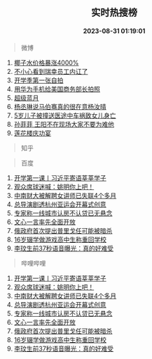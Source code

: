 <div align="center"><h2>实时热搜榜</h2><h4>2023-08-31 01:19:01</h4></div>

> 微博  

1. [椰子水价格暴涨4000%](https://s.weibo.com/weibo?q=%23%E6%A4%B0%E5%AD%90%E6%B0%B4%E4%BB%B7%E6%A0%BC%E6%9A%B4%E6%B6%A84000%25%23&t=31&band_rank=1&Refer=top)<br />
2. [不小心看到瑞幸员工内讧了](https://s.weibo.com/weibo?q=%E4%B8%8D%E5%B0%8F%E5%BF%83%E7%9C%8B%E5%88%B0%E7%91%9E%E5%B9%B8%E5%91%98%E5%B7%A5%E5%86%85%E8%AE%A7%E4%BA%86&t=31&band_rank=2&Refer=top)<br />
3. [开学季第一张自拍](https://s.weibo.com/weibo?q=%23%E5%BC%80%E5%AD%A6%E5%AD%A3%E7%AC%AC%E4%B8%80%E5%BC%A0%E8%87%AA%E6%8B%8D%23&t=31&band_rank=3&Refer=top)<br />
4. [用华为手机给美国商务部长拍照](https://s.weibo.com/weibo?q=%23%E7%94%A8%E5%8D%8E%E4%B8%BA%E6%89%8B%E6%9C%BA%E7%BB%99%E7%BE%8E%E5%9B%BD%E5%95%86%E5%8A%A1%E9%83%A8%E9%95%BF%E6%8B%8D%E7%85%A7%23&t=31&band_rank=4&Refer=top)<br />
5. [超级蓝月](https://s.weibo.com/weibo?q=%23%E8%B6%85%E7%BA%A7%E8%93%9D%E6%9C%88%23&t=31&band_rank=5&Refer=top)<br />
6. [杨丞琳说马伯骞真的很在意杨汝晴](https://s.weibo.com/weibo?q=%23%E6%9D%A8%E4%B8%9E%E7%90%B3%E8%AF%B4%E9%A9%AC%E4%BC%AF%E9%AA%9E%E7%9C%9F%E7%9A%84%E5%BE%88%E5%9C%A8%E6%84%8F%E6%9D%A8%E6%B1%9D%E6%99%B4%23&t=31&band_rank=6&Refer=top)<br />
7. [5岁儿子被撞送医途中车祸致女儿身亡](https://s.weibo.com/weibo?q=%235%E5%B2%81%E5%84%BF%E5%AD%90%E8%A2%AB%E6%92%9E%E9%80%81%E5%8C%BB%E9%80%94%E4%B8%AD%E8%BD%A6%E7%A5%B8%E8%87%B4%E5%A5%B3%E5%84%BF%E8%BA%AB%E4%BA%A1%23&t=31&band_rank=7&Refer=top)<br />
8. [孙菲菲 王阳不在现场大家不要为难他](https://s.weibo.com/weibo?q=%E5%AD%99%E8%8F%B2%E8%8F%B2%20%E7%8E%8B%E9%98%B3%E4%B8%8D%E5%9C%A8%E7%8E%B0%E5%9C%BA%E5%A4%A7%E5%AE%B6%E4%B8%8D%E8%A6%81%E4%B8%BA%E9%9A%BE%E4%BB%96&t=31&band_rank=8&Refer=top)<br />
9. [莲花楼庆功宴](https://s.weibo.com/weibo?q=%E8%8E%B2%E8%8A%B1%E6%A5%BC%E5%BA%86%E5%8A%9F%E5%AE%B4&t=31&band_rank=9&Refer=top)<br />

> 知乎  


> 百度  

1. [开学第一课丨习近平寄语莘莘学子](https://www.baidu.com/s?wd=%E5%BC%80%E5%AD%A6%E7%AC%AC%E4%B8%80%E8%AF%BE%E4%B8%A8%E4%B9%A0%E8%BF%91%E5%B9%B3%E5%AF%84%E8%AF%AD%E8%8E%98%E8%8E%98%E5%AD%A6%E5%AD%90&sa=fyb_news&rsv_dl=fyb_news)<br />
2. [观众席球迷喊：姚明你上吧！](https://www.baidu.com/s?wd=%E8%A7%82%E4%BC%97%E5%B8%AD%E7%90%83%E8%BF%B7%E5%96%8A%EF%BC%9A%E5%A7%9A%E6%98%8E%E4%BD%A0%E4%B8%8A%E5%90%A7%EF%BC%81&sa=fyb_news&rsv_dl=fyb_news)<br />
3. [中南财大被解聘女讲师已失联4个多月](https://www.baidu.com/s?wd=%E4%B8%AD%E5%8D%97%E8%B4%A2%E5%A4%A7%E8%A2%AB%E8%A7%A3%E8%81%98%E5%A5%B3%E8%AE%B2%E5%B8%88%E5%B7%B2%E5%A4%B1%E8%81%944%E4%B8%AA%E5%A4%9A%E6%9C%88&sa=fyb_news&rsv_dl=fyb_news)<br />
4. [总导演剧透杭州亚运会开幕式创意](https://www.baidu.com/s?wd=%E6%80%BB%E5%AF%BC%E6%BC%94%E5%89%A7%E9%80%8F%E6%9D%AD%E5%B7%9E%E4%BA%9A%E8%BF%90%E4%BC%9A%E5%BC%80%E5%B9%95%E5%BC%8F%E5%88%9B%E6%84%8F&sa=fyb_news&rsv_dl=fyb_news)<br />
5. [专家称一线城市认房不认贷已无悬念](https://www.baidu.com/s?wd=%E4%B8%93%E5%AE%B6%E7%A7%B0%E4%B8%80%E7%BA%BF%E5%9F%8E%E5%B8%82%E8%AE%A4%E6%88%BF%E4%B8%8D%E8%AE%A4%E8%B4%B7%E5%B7%B2%E6%97%A0%E6%82%AC%E5%BF%B5&sa=fyb_news&rsv_dl=fyb_news)<br />
6. [文心一言率先全面开放](https://www.baidu.com/s?wd=%E6%96%87%E5%BF%83%E4%B8%80%E8%A8%80&sa=fyb_news&rsv_dl=fyb_news)<br />
7. [俄政府首次提出普里戈任可能被暗杀](https://www.baidu.com/s?wd=%E4%BF%84%E6%94%BF%E5%BA%9C%E9%A6%96%E6%AC%A1%E6%8F%90%E5%87%BA%E6%99%AE%E9%87%8C%E6%88%88%E4%BB%BB%E5%8F%AF%E8%83%BD%E8%A2%AB%E6%9A%97%E6%9D%80&sa=fyb_news&rsv_dl=fyb_news)<br />
8. [16岁辍学做游戏高中生称重回学校](https://www.baidu.com/s?wd=16%E5%B2%81%E8%BE%8D%E5%AD%A6%E5%81%9A%E6%B8%B8%E6%88%8F%E9%AB%98%E4%B8%AD%E7%94%9F%E7%A7%B0%E9%87%8D%E5%9B%9E%E5%AD%A6%E6%A0%A1&sa=fyb_news&rsv_dl=fyb_news)<br />
9. [李玟生前37秒语音曝光：真的好难受](https://www.baidu.com/s?wd=%E6%9D%8E%E7%8E%9F%E7%94%9F%E5%89%8D37%E7%A7%92%E8%AF%AD%E9%9F%B3%E6%9B%9D%E5%85%89%EF%BC%9A%E7%9C%9F%E7%9A%84%E5%A5%BD%E9%9A%BE%E5%8F%97&sa=fyb_news&rsv_dl=fyb_news)<br />

> 哔哩哔哩  

1. [开学第一课丨习近平寄语莘莘学子](https://www.baidu.com/s?wd=%E5%BC%80%E5%AD%A6%E7%AC%AC%E4%B8%80%E8%AF%BE%E4%B8%A8%E4%B9%A0%E8%BF%91%E5%B9%B3%E5%AF%84%E8%AF%AD%E8%8E%98%E8%8E%98%E5%AD%A6%E5%AD%90&sa=fyb_news&rsv_dl=fyb_news)<br />
2. [观众席球迷喊：姚明你上吧！](https://www.baidu.com/s?wd=%E8%A7%82%E4%BC%97%E5%B8%AD%E7%90%83%E8%BF%B7%E5%96%8A%EF%BC%9A%E5%A7%9A%E6%98%8E%E4%BD%A0%E4%B8%8A%E5%90%A7%EF%BC%81&sa=fyb_news&rsv_dl=fyb_news)<br />
3. [中南财大被解聘女讲师已失联4个多月](https://www.baidu.com/s?wd=%E4%B8%AD%E5%8D%97%E8%B4%A2%E5%A4%A7%E8%A2%AB%E8%A7%A3%E8%81%98%E5%A5%B3%E8%AE%B2%E5%B8%88%E5%B7%B2%E5%A4%B1%E8%81%944%E4%B8%AA%E5%A4%9A%E6%9C%88&sa=fyb_news&rsv_dl=fyb_news)<br />
4. [总导演剧透杭州亚运会开幕式创意](https://www.baidu.com/s?wd=%E6%80%BB%E5%AF%BC%E6%BC%94%E5%89%A7%E9%80%8F%E6%9D%AD%E5%B7%9E%E4%BA%9A%E8%BF%90%E4%BC%9A%E5%BC%80%E5%B9%95%E5%BC%8F%E5%88%9B%E6%84%8F&sa=fyb_news&rsv_dl=fyb_news)<br />
5. [专家称一线城市认房不认贷已无悬念](https://www.baidu.com/s?wd=%E4%B8%93%E5%AE%B6%E7%A7%B0%E4%B8%80%E7%BA%BF%E5%9F%8E%E5%B8%82%E8%AE%A4%E6%88%BF%E4%B8%8D%E8%AE%A4%E8%B4%B7%E5%B7%B2%E6%97%A0%E6%82%AC%E5%BF%B5&sa=fyb_news&rsv_dl=fyb_news)<br />
6. [文心一言率先全面开放](https://www.baidu.com/s?wd=%E6%96%87%E5%BF%83%E4%B8%80%E8%A8%80&sa=fyb_news&rsv_dl=fyb_news)<br />
7. [俄政府首次提出普里戈任可能被暗杀](https://www.baidu.com/s?wd=%E4%BF%84%E6%94%BF%E5%BA%9C%E9%A6%96%E6%AC%A1%E6%8F%90%E5%87%BA%E6%99%AE%E9%87%8C%E6%88%88%E4%BB%BB%E5%8F%AF%E8%83%BD%E8%A2%AB%E6%9A%97%E6%9D%80&sa=fyb_news&rsv_dl=fyb_news)<br />
8. [16岁辍学做游戏高中生称重回学校](https://www.baidu.com/s?wd=16%E5%B2%81%E8%BE%8D%E5%AD%A6%E5%81%9A%E6%B8%B8%E6%88%8F%E9%AB%98%E4%B8%AD%E7%94%9F%E7%A7%B0%E9%87%8D%E5%9B%9E%E5%AD%A6%E6%A0%A1&sa=fyb_news&rsv_dl=fyb_news)<br />
9. [李玟生前37秒语音曝光：真的好难受](https://www.baidu.com/s?wd=%E6%9D%8E%E7%8E%9F%E7%94%9F%E5%89%8D37%E7%A7%92%E8%AF%AD%E9%9F%B3%E6%9B%9D%E5%85%89%EF%BC%9A%E7%9C%9F%E7%9A%84%E5%A5%BD%E9%9A%BE%E5%8F%97&sa=fyb_news&rsv_dl=fyb_news)<br />
